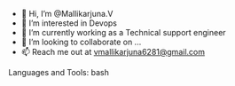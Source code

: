 - 👋 Hi, I’m @Mallikarjuna.V
- 👀 I’m interested in Devops
- 🌱 I’m currently working as a Technical support engineer 
- 💞️ I’m looking to collaborate on ...
- 📫 Reach me out at vmallikarjuna6281@gmail.com

Languages and Tools:
bash

<!---
MallikarjunaVankadara/MallikarjunaVankadara is a ✨ special ✨ repository because its `README.md` (this file) appears on your GitHub profile.
You can click the Preview link to take a look at your changes.
--->
